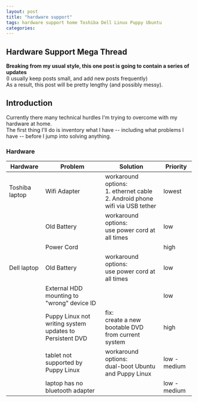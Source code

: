 ```yaml
---
layout: post
title: "hardware support"
tags: hardware support home Toshiba Dell Linux Puppy Ubuntu
categories: 
---
```


## Hardware Support Mega Thread

**Breaking from my usual style, this one post is going to contain a series of updates**   
(I usually keep posts small, and add new posts frequently)  
As a result, this post will be pretty lengthy (and possibly messy).

## Introduction

Currently there many technical hurdles I'm trying to overcome with my hardware at home.   
The first thing I'll do is inventory what I have -- including what problems I have -- before I jump into solving anything.

### Hardware

| Hardware | Problem | Solution | Priority |
| --- | --- | --- | --- |
| Toshiba laptop | Wifi Adapter | workaround options: <br>1. ethernet cable<br>2. Android phone wifi via USB tether | lowest |
|| Old Battery | workaround options: <br>use power cord at all times | low |
|| Power Cord || high |
| Dell laptop | Old Battery | workaround options: <br>use power cord at all times | low |
|| External HDD mounting to "wrong" device ID | | low |
|| Puppy Linux not writing system updates to Persistent DVD | fix:<br>create a new bootable DVD from current system | high |
|| tablet not supported by Puppy Linux | workaround options:<br>dual-boot Ubuntu and Puppy Linux | low - medium |
|| laptop has no bluetooth adapter || low - medium |

